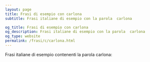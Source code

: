 ```yaml
---
layout: page
title: Frasi di esempio con carlona 
subtitle: Frasi italiane di esempio con la parola  carlona

og_title: Frasi di esempio con carlona 
og_description: Frasi italiane di esempio con la parola  carlona
og_type: website
permalink: /frasi/c/carlona.html
---
```


Frasi italiane di esempio contenenti la parola carlona:


